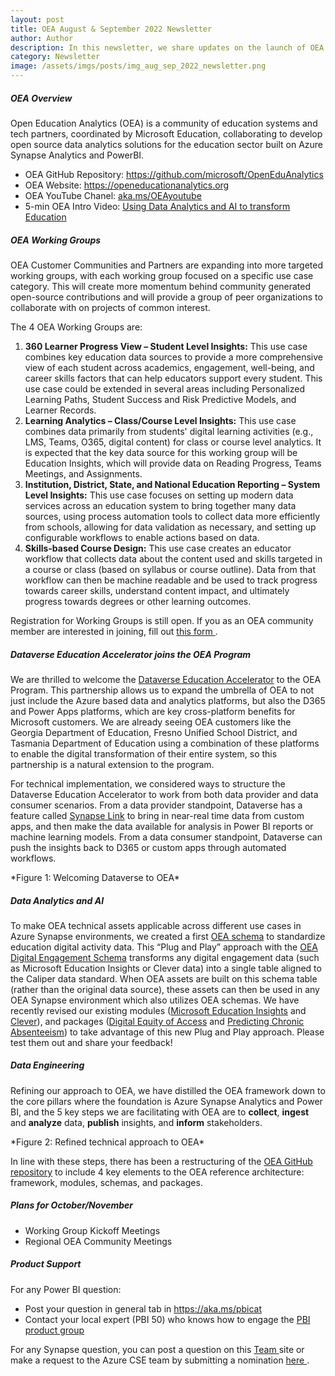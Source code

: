 ```yaml
---
layout: post
title: OEA August & September 2022 Newsletter
author: Author
description: In this newsletter, we share updates on the launch of OEA Community Working Groups and the Dataverse Education Accelerator.
category: Newsletter
image: /assets/imgs/posts/img_aug_sep_2022_newsletter.png
---
```


##### OEA Overview

Open Education Analytics (OEA) is a community of education systems and tech partners, coordinated by Microsoft Education, collaborating to develop open source data analytics solutions for the education sector built on Azure Synapse Analytics and PowerBI.  

- OEA GitHub Repository: <a href="https://github.com/microsoft/OpenEduAnalytics" target="_blank">https://github.com/microsoft/OpenEduAnalytics</a>
- OEA Website: <a href="https://openeducationanalytics.org" target="_blank">https://openeducationanalytics.org </a>
- OEA YouTube Chanel: <a href="https://www.youtube.com/channel/UCojAPdH6vmb395HWP_2yUXg" target="_blank">aka.ms/OEAyoutube </a>
- 5-min OEA Intro Video: <a href="https://www.youtube.com/watch?v=E0kmtQKRzTc" target="_blank">Using Data Analytics and AI to transform Education </a>

##### OEA Working Groups
OEA Customer Communities and Partners are expanding into more targeted working groups, with each working group focused on a specific use case category. This will create more momentum behind community generated open-source contributions and will provide a group of peer organizations to collaborate with on projects of common interest. 

The 4 OEA Working Groups are:

1.	**360 Learner Progress View – Student Level Insights:** This use case combines key education data sources to provide a more comprehensive view of each student across academics, engagement, well-being, and career skills factors that can help educators support every student. This use case could be extended in several areas including Personalized Learning Paths, Student Success and Risk Predictive Models, and Learner Records.
2.	**Learning Analytics – Class/Course Level Insights:** This use case combines data primarily from students' digital learning activities (e.g., LMS, Teams, O365, digital content) for class or course level analytics. It is expected that the key data source for this working group will be Education Insights, which will provide data on Reading Progress, Teams Meetings, and Assignments.
3.	**Institution, District, State, and National Education Reporting – System Level Insights:** This use case focuses on setting up modern data services across an education system to bring together many data sources, using process automation tools to collect data more efficiently from schools, allowing for data validation as necessary, and setting up configurable workflows to enable actions based on data.  
4.	**Skills-based Course Design:** This use case creates an educator workflow that collects data about the content used and skills targeted in a course or class (based on syllabus or course outline). Data from that workflow can then be machine readable and be used to track progress towards career skills, understand content impact, and ultimately progress towards degrees or other learning outcomes.

Registration for Working Groups is still open. If you as an OEA community member are interested in joining, fill out <a href="https://forms.office.com/pages/responsepage.aspx?id=v4j5cvGGr0GRqy180BHbR8N9dofOqa1PobxBN5c5ZxtUQlozU1hPVE1LQlg3WlJETEpGTFVROVFERi4u" target="_blank">this form </a>.

##### Dataverse Education Accelerator joins the OEA Program
We are thrilled to welcome the <a href="https://learn.microsoft.com/en-us/dynamics365/industry/accelerators/edu-overview" target="_blank">Dataverse Education Accelerator</a> to the OEA Program. This partnership allows us to expand the umbrella of OEA to not just include the Azure based data and analytics platforms, but also the D365 and Power Apps platforms, which are key cross-platform benefits for Microsoft customers. We are already seeing OEA customers like the Georgia Department of Education, Fresno Unified School District, and Tasmania Department of Education using a combination of these platforms to enable the digital transformation of their entire system, so this partnership is a natural extension to the program. 

For technical implementation, we considered ways to structure the Dataverse Education Accelerator to work from both data provider and data consumer scenarios. From a data provider standpoint, Dataverse has a feature called <a href="https://learn.microsoft.com/en-us/power-apps/maker/data-platform/azure-synapse-link-synapse" target="_blank">Synapse Link</a> to bring in near-real time data from custom apps, and then make the data available for analysis in Power BI reports or machine learning models. From a data consumer standpoint, Dataverse can push the insights back to D365 or custom apps through automated workflows.

<div class="container-wrapper text-center">
   <img src="{{ site.baseurl }}/assets/imgs/posts/img_welcoming_dataverse.png" class="img-fluid w-100" alt="" />
</div>
*Figure 1: Welcoming Dataverse to OEA*

##### Data Analytics and AI
To make OEA technical assets applicable across different use cases in Azure Synapse environments, we created a first <a href="https://github.com/microsoft/OpenEduAnalytics/tree/main/schemas" target="_blank">OEA schema</a> to standardize education digital activity data. This “Plug and Play” approach with the <a href="https://github.com/microsoft/OpenEduAnalytics/tree/main/schemas/schema_catalog/Digital_Engagement_Schema" target="_blank">OEA Digital Engagement Schema</a> transforms any digital engagement data (such as Microsoft Education Insights or Clever data) into a single table aligned to the Caliper data standard. When OEA assets are built on this schema table (rather than the original data source), these assets can then be used in any OEA Synapse environment which also utilizes OEA schemas. 
We have recently revised our existing modules (<a href="https://github.com/microsoft/OpenEduAnalytics/tree/main/modules/module_catalog/Microsoft_Education_Insights" target="_blank">Microsoft Education Insights</a> and <a href="https://github.com/microsoft/OpenEduAnalytics/tree/main/modules/module_catalog/Clever" target="_blank">Clever</a>), and packages (<a href="https://github.com/microsoft/OpenEduAnalytics/tree/main/packages/package_catalog/Digital_Equity_of_Access" target="_blank">Digital Equity of Access</a> and <a href="https://github.com/microsoft/OpenEduAnalytics/tree/main/packages/package_catalog/Predicting_Chronic_Absenteeism" target="_blank">Predicting Chronic Absenteeism</a>) to take advantage of this new Plug and Play approach. Please test them out and share your feedback!


##### Data Engineering
Refining our approach to OEA, we have distilled the OEA framework down to the core pillars where the foundation is Azure Synapse Analytics and Power BI, and the 5 key steps we are facilitating with OEA are to **collect**, **ingest** and **analyze** data, **publish** insights, and **inform** stakeholders.

<div class="container-wrapper text-center">
   <img src="{{ site.baseurl }}/assets/imgs/posts/img_refined_technical_approach.png" class="img-fluid w-100" alt="" />
</div>
*Figure 2: Refined technical approach to OEA*

In line with these steps, there has been a restructuring of the <a href="https://github.com/microsoft/OpenEduAnalytics" target="_blank">OEA GitHub repository</a> to include 4 key elements to the OEA reference architecture: framework, modules, schemas, and packages. 


##### Plans for October/November
- Working Group Kickoff Meetings
- Regional OEA Community Meetings

##### Product Support
For any Power BI question: 
- Post your question in general tab in <a href="https://aka.ms/pbicat " target="_blank">https://aka.ms/pbicat</a> 
- Contact your local expert (PBI 50) who knows how to engage the <a href="https://microsoft.sharepoint.com/teams/PBICATPortal/SitePages/Marquee.aspx?historyId=7BAF2FC2-4543-493C-AFD2-AD4E0B5FC64E&contentId=91DD67E2-07DE-4E4C-B73E-37986385CC2C" target="_blank"> PBI product group</a> 
 
For any Synapse question, you can post a question on this <a href="https://teams.microsoft.com/_?tenantId=72f988bf-86f1-41af-91ab-2d7cd011db47#/l/team/19:UgZ55PTYhXk7xj7T2luIBIuSJcy6RzWlm2fbfx4VSZ01@thread.tacv2/conversations?groupId=c89b27d7-91c1-4cc7-aa61-c6633c2e3904&tenantId=72f988bf-86f1-41af-91ab-2d7cd011db47&deeplinkId=06305baa-bf49-4071-b43f-9433c36462c6
" target="_blank">Team </a>  site or make a request to the Azure CSE team by submitting a nomination <a href="https://microsoft.sharepoint.com/teams/SynapseCSE/SitePages/Engage-Azure-Synapse-CSE.aspx" target="_blank">here </a>.
